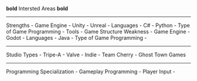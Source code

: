 **bold** Intersted Areas **bold**
_______________________________________
Strengths
    - Game Engine
      - Unity
      - Unreal
    - Languages
        - C#
        - Python
    - Type of Game Programming
        - Tools
        - Game Structure
Weakness
    - Game Engine
      - Godot
    - Languages
        - Java
    - Type of Game Programming
        - 
_______________________________________
Studio Types
    - Tripe-A
      - Valve
    - Indie
      - Team Cherry
      - Ghost Town Games

_______________________________________
Programming Specialization
    - Gameplay Programming
      - Player Input
      - 